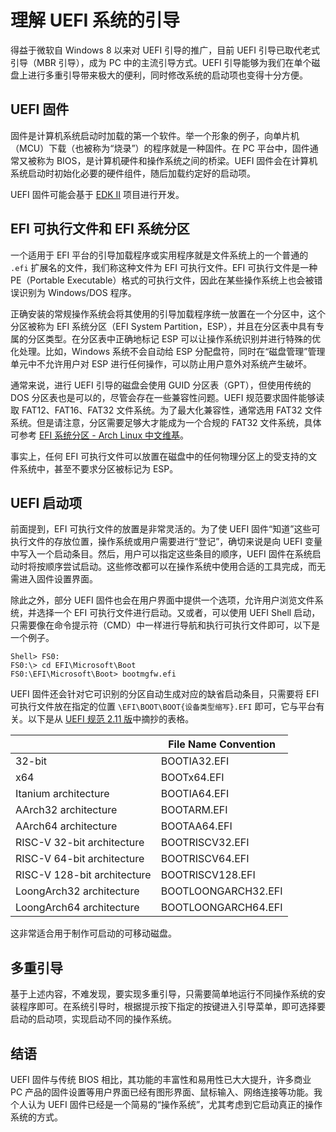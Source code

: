 # 理解 UEFI 系统的引导

得益于微软自 Windows 8 以来对 UEFI 引导的推广，目前 UEFI 引导已取代老式引导（MBR 引导），成为 PC 中的主流引导方式。UEFI 引导能够为我们在单个磁盘上进行多重引导带来极大的便利，同时修改系统的启动项也变得十分方便。

## UEFI 固件

固件是计算机系统启动时加载的第一个软件。举一个形象的例子，向单片机（MCU）下载（也被称为“烧录”）的程序就是一种固件。在 PC 平台中，固件通常又被称为 BIOS，是计算机硬件和操作系统之间的桥梁。UEFI 固件会在计算机系统启动时初始化必要的硬件组件，随后加载约定好的启动项。

UEFI 固件可能会基于 [EDK II](https://github.com/tianocore/edk2) 项目进行开发。

## EFI 可执行文件和 EFI 系统分区

一个适用于 EFI 平台的引导加载程序或实用程序就是文件系统上的一个普通的 `.efi` 扩展名的文件，我们称这种文件为 EFI 可执行文件。EFI 可执行文件是一种 PE（Portable Executable）格式的可执行文件，因此在某些操作系统上也会被错误识别为 Windows/DOS 程序。

正确安装的常规操作系统会将其使用的引导加载程序统一放置在一个分区中，这个分区被称为 EFI 系统分区（EFI System Partition，ESP），并且在分区表中具有专属的分区类型。在分区表中正确地标记 ESP 可以让操作系统识别并进行特殊的优化处理。比如，Windows 系统不会自动给 ESP 分配盘符，同时在“磁盘管理”管理单元中不允许用户对 ESP 进行任何操作，可以防止用户意外对系统产生破坏。

通常来说，进行 UEFI 引导的磁盘会使用 GUID 分区表（GPT），但使用传统的 DOS 分区表也是可以的，尽管会存在一些兼容性问题。UEFI 规范要求固件能够读取 FAT12、FAT16、FAT32 文件系统。为了最大化兼容性，通常选用 FAT32 文件系统。但是请注意，分区需要足够大才能成为一个合规的 FAT32 文件系统，具体可参考 [EFI 系统分区 -  Arch Linux 中文维基](https://wiki.archlinuxcn.org/wiki/EFI_%E7%B3%BB%E7%BB%9F%E5%88%86%E5%8C%BA)。

事实上，任何 EFI 可执行文件可以放置在磁盘中的任何物理分区上的受支持的文件系统中，甚至不要求分区被标记为 ESP。

## UEFI 启动项

前面提到，EFI 可执行文件的放置是非常灵活的。为了使 UEFI 固件“知道”这些可执行文件的存放位置，操作系统或用户需要进行“登记”，确切来说是向 UEFI 变量中写入一个启动条目。然后，用户可以指定这些条目的顺序，UEFI 固件在系统启动时将按顺序尝试启动。这些修改都可以在操作系统中使用合适的工具完成，而无需进入固件设置界面。

除此之外，部分 UEFI 固件也会在用户界面中提供一个选项，允许用户浏览文件系统，并选择一个 EFI 可执行文件进行启动。又或者，可以使用 UEFI Shell 启动，只需要像在命令提示符（CMD）中一样进行导航和执行可执行文件即可，以下是一个例子。

```shellsession
Shell> FS0:
FS0:\> cd EFI\Microsoft\Boot
FS0:\EFI\Microsoft\Boot> bootmgfw.efi
```

UEFI 固件还会针对它可识别的分区自动生成对应的缺省启动条目，只需要将 EFI 可执行文件放在指定的位置 `\EFI\BOOT\BOOT{设备类型缩写}.EFI` 即可，它与平台有关。以下是从 [UEFI 规范 2.11 版](https://uefi.org/specs/UEFI/2.11/03_Boot_Manager.html#removable-media-boot-behavior)中摘抄的表格。

|                             | File Name Convention |
|-----------------------------|----------------------|
| 32-bit                      | BOOTIA32.EFI         |
| x64                         | BOOTx64.EFI          |
| Itanium architecture        | BOOTIA64.EFI         |
| AArch32 architecture        | BOOTARM.EFI          |
| AArch64 architecture        | BOOTAA64.EFI         |
| RISC-V 32-bit architecture  | BOOTRISCV32.EFI      |
| RISC-V 64-bit architecture  | BOOTRISCV64.EFI      |
| RISC-V 128-bit architecture | BOOTRISCV128.EFI     |
| LoongArch32 architecture    | BOOTLOONGARCH32.EFI  |
| LoongArch64 architecture    | BOOTLOONGARCH64.EFI  |

这非常适合用于制作可启动的可移动磁盘。

## 多重引导

基于上述内容，不难发现，要实现多重引导，只需要简单地运行不同操作系统的安装程序即可。在系统引导时，根据提示按下指定的按键进入引导菜单，即可选择要启动的启动项，实现启动不同的操作系统。

## 结语

UEFI 固件与传统 BIOS 相比，其功能的丰富性和易用性已大大提升，许多商业 PC 产品的固件设置等用户界面已经有图形界面、鼠标输入、网络连接等功能。我个人认为 UEFI 固件已经是一个简易的“操作系统”，尤其考虑到它启动真正的操作系统的方式。
